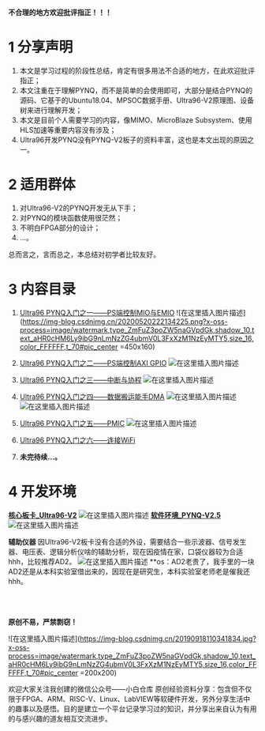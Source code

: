 


**不合理的地方欢迎批评指正！！！**

#  1 分享声明

 1. 本文是学习过程的阶段性总结，肯定有很多用法不合适的地方，在此欢迎批评指正；
 2. 本文注重在于理解PYNQ，而不是简单的会使用即可，大部分是结合PYNQ的源码、它基于的Ubuntu18.04、MPSOC数据手册、Ultra96-V2原理图、设备树来进行理解开发；
 3. 本文是目前个人需要学习的内容，像MIMO、MicroBlaze Subsystem、使用HLS加速等重要内容没有涉及；
 4. Ultra96开发PYNQ没有PYNQ-V2板子的资料丰富，这也是本文出现的原因之一。

#  2 适用群体

 1. 对Ultra96-V2的PYNQ开发无从下手；
 2. 对PYNQ的模块函数使用很茫然；
 3. 不明白FPGA部分的设计；
 4. ...。

总而言之，言而总之，本总结对初学者比较友好。

#  3 内容目录
 1. [Ultra96 PYNQ入门之一——PS端控制MIO与EMIO](https://blog.csdn.net/qq_35712169/article/details/106038000)
![在这里插入图片描述](https://img-blog.csdnimg.cn/20200520222134225.png?x-oss-process=image/watermark,type_ZmFuZ3poZW5naGVpdGk,shadow_10,text_aHR0cHM6Ly9ibG9nLmNzZG4ubmV0L3FxXzM1NzEyMTY5,size_16,color_FFFFFF,t_70#pic_center =450x160)
 2. [Ultra96 PYNQ入门之二——PS端控制AXI GPIO](https://blog.csdn.net/qq_35712169/article/details/106246416)
![在这里插入图片描述](https://img-blog.csdnimg.cn/20200520234402673.png?x-oss-process=image/watermark,type_ZmFuZ3poZW5naGVpdGk,shadow_10,text_aHR0cHM6Ly9ibG9nLmNzZG4ubmV0L3FxXzM1NzEyMTY5,size_16,color_FFFFFF,t_70#pic_center )
 3. [Ultra96 PYNQ入门之三——中断与协程](https://blog.csdn.net/qq_35712169/article/details/106247110)
 ![在这里插入图片描述](https://img-blog.csdnimg.cn/20200521000107102.png?x-oss-process=image/watermark,type_ZmFuZ3poZW5naGVpdGk,shadow_10,text_aHR0cHM6Ly9ibG9nLmNzZG4ubmV0L3FxXzM1NzEyMTY5,size_16,color_FFFFFF,t_70)
 4. [Ultra96 PYNQ入门之四——数据搬运能手DMA](https://blog.csdn.net/qq_35712169/article/details/106249333)
 ![在这里插入图片描述](https://img-blog.csdnimg.cn/20200521092155846.png?x-oss-process=image/watermark,type_ZmFuZ3poZW5naGVpdGk,shadow_10,text_aHR0cHM6Ly9ibG9nLmNzZG4ubmV0L3FxXzM1NzEyMTY5,size_16,color_FFFFFF,t_70)
 ![在这里插入图片描述](https://img-blog.csdnimg.cn/20200521094405745.png?x-oss-process=image/watermark,type_ZmFuZ3poZW5naGVpdGk,shadow_10,text_aHR0cHM6Ly9ibG9nLmNzZG4ubmV0L3FxXzM1NzEyMTY5,size_16,color_FFFFFF,t_70)
 
 5. [Ultra96 PYNQ入门之五——PMIC](https://blog.csdn.net/qq_35712169/article/details/106253118)
 ![在这里插入图片描述](https://img-blog.csdnimg.cn/20200521114526837.png?x-oss-process=image/watermark,type_ZmFuZ3poZW5naGVpdGk,shadow_10,text_aHR0cHM6Ly9ibG9nLmNzZG4ubmV0L3FxXzM1NzEyMTY5,size_16,color_FFFFFF,t_70)
 6. [Ultra96 PYNQ入门之六——连接WiFi](https://blog.csdn.net/qq_35712169/article/details/106254473)
 7. **未完待续...。**

 

#  4 开发环境

 **[核心板卡_Ultra96-V2](https://www.avnet.com/wps/portal/us/products/new-product-introductions/npi/aes-ultra96-v2/)**
![在这里插入图片描述](https://img-blog.csdnimg.cn/2020052112350474.png?x-oss-process=image/watermark,type_ZmFuZ3poZW5naGVpdGk,shadow_10,text_aHR0cHM6Ly9ibG9nLmNzZG4ubmV0L3FxXzM1NzEyMTY5,size_16,color_FFFFFF,t_70#pic_center)
**[软件环境_PYNQ-V2.5](http://www.pynq.io/board.html)**![在这里插入图片描述](https://img-blog.csdnimg.cn/2020052020170826.png?x-oss-process=image/watermark,type_ZmFuZ3poZW5naGVpdGk,shadow_10,text_aHR0cHM6Ly9ibG9nLmNzZG4ubmV0L3FxXzM1NzEyMTY5,size_16,color_FFFFFF,t_70#pic_center)

**辅助仪器**
因Ultra96-V2板卡没有合适的外设，需要结合一些示波器、信号发生器、电压表、逻辑分析仪啥的辅助分析，现在因疫情在家，口袋仪器较为合适hhh，比较推荐AD2。
![在这里插入图片描述](https://img-blog.csdnimg.cn/20200521123350869.png?x-oss-process=image/watermark,type_ZmFuZ3poZW5naGVpdGk,shadow_10,text_aHR0cHM6Ly9ibG9nLmNzZG4ubmV0L3FxXzM1NzEyMTY5,size_16,color_FFFFFF,t_70#pic_center)
**os：AD2老贵了，我手里的一块AD2还是从本科实验室借出来的，因现在是研究生，本科实验室老师老是催我还hhh。


<br />
<br />

**原创不易，严禁剽窃！**

![在这里插入图片描述](https://img-blog.csdnimg.cn/20190918110341834.jpg?x-oss-process=image/watermark,type_ZmFuZ3poZW5naGVpdGk,shadow_10,text_aHR0cHM6Ly9ibG9nLmNzZG4ubmV0L3FxXzM1NzEyMTY5,size_16,color_FFFFFF,t_70#pic_center  =200x200)


欢迎大家关注我创建的微信公众号——小白仓库
原创经验资料分享：包含但不仅限于FPGA、ARM、RISC-V、Linux、LabVIEW等软硬件开发，另外分享生活中的趣事以及感悟。目的是建立一个平台记录学习过的知识，并分享出来自认为有用的与感兴趣的道友相互交流进步。
